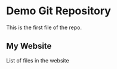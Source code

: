 # Demo Git Repository

This is the first file of the repo.

## My Website
List of files in the website